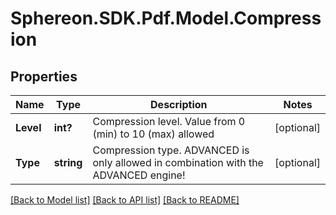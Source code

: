 # Sphereon.SDK.Pdf.Model.Compression
## Properties

Name | Type | Description | Notes
------------ | ------------- | ------------- | -------------
**Level** | **int?** | Compression level. Value from 0 (min) to 10 (max) allowed | [optional] 
**Type** | **string** | Compression type. ADVANCED is only allowed in combination with the ADVANCED engine! | [optional] 

[[Back to Model list]](../README.md#documentation-for-models) [[Back to API list]](../README.md#documentation-for-api-endpoints) [[Back to README]](../README.md)

